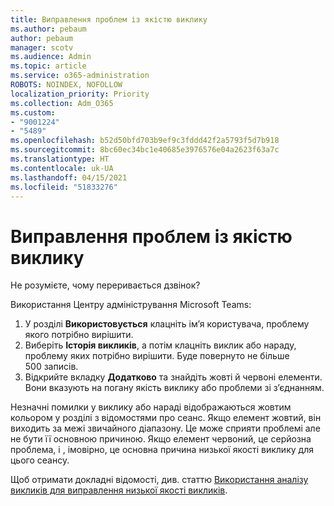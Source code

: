 ```yaml
---
title: Виправлення проблем із якістю виклику
ms.author: pebaum
author: pebaum
manager: scotv
ms.audience: Admin
ms.topic: article
ms.service: o365-administration
ROBOTS: NOINDEX, NOFOLLOW
localization_priority: Priority
ms.collection: Adm_O365
ms.custom:
- "9001224"
- "5489"
ms.openlocfilehash: b52d50bfd703b9ef9c3fddd42f2a5793f5d7b918
ms.sourcegitcommit: 8bc60ec34bc1e40685e3976576e04a2623f63a7c
ms.translationtype: HT
ms.contentlocale: uk-UA
ms.lasthandoff: 04/15/2021
ms.locfileid: "51833276"
---
```

# <a name="troubleshoot-call-quality-problems"></a>Виправлення проблем із якістю виклику

Не розумієте, чому переривається дзвінок?

Використання Центру адміністрування Microsoft Teams:

1. У розділі **Використовується** клацніть ім’я користувача, проблему якого потрібно вирішити.
2. Виберіть **Історія викликів**, а потім клацніть виклик або нараду, проблему яких потрібно вирішити. Буде повернуто не більше 500 записів.
3. Відкрийте вкладку **Додатково** та знайдіть жовті й червоні елементи. Вони вказують на погану якість виклику або проблеми зі з’єднанням.

Незначні помилки у виклику або нараді відображаються жовтим кольором у розділі з відомостями про сеанс. Якщо елемент жовтий, він виходить за межі звичайного діапазону. Це може сприяти проблемі але не бути її основною причиною. Якщо елемент червоний, це серйозна проблема, і , імовірно, це основна причина низької якості виклику для цього сеансу.

Щоб отримати докладні відомості, див. статтю [Використання аналізу викликів для виправлення низької якості викликів](https://docs.microsoft.com/microsoftteams/use-call-analytics-to-troubleshoot-poor-call-quality#troubleshoot-call-quality-problems-using-call-analytics).
